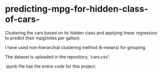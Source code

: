 # predicting-mpg-for-hidden-class-of-cars-
Clustering the cars based on its hidden class and applying linear regression to predict their mpg(miles per gallon) 

I have used non-hierarchial clustering method (k-means) for grouping.

The dataset is uploaded in the repository, 'cars.csv'.

.ipynb file has the entire code for this project.
